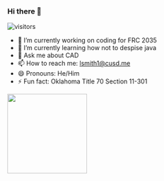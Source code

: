 ### Hi there 👋
![visitors](https://visitor-badge.glitch.me/badge?page_id=page.id)
- 🔭 I’m currently working on coding for FRC 2035
- 🌱 I’m currently learning how not to despise java    
- 💬 Ask me about CAD
- 📫 How to reach me: lsmith1@cusd.me 
- 😄 Pronouns: He/Him
- ⚡ Fun fact: Oklahoma Title 70 Section 11-301
<img height="180em" src="https://github-readme-stats.vercel.app/api?username=Mr-Smith1&show_icons=true&hide_border=true&&count_private=true&include_all_commits=true" />
